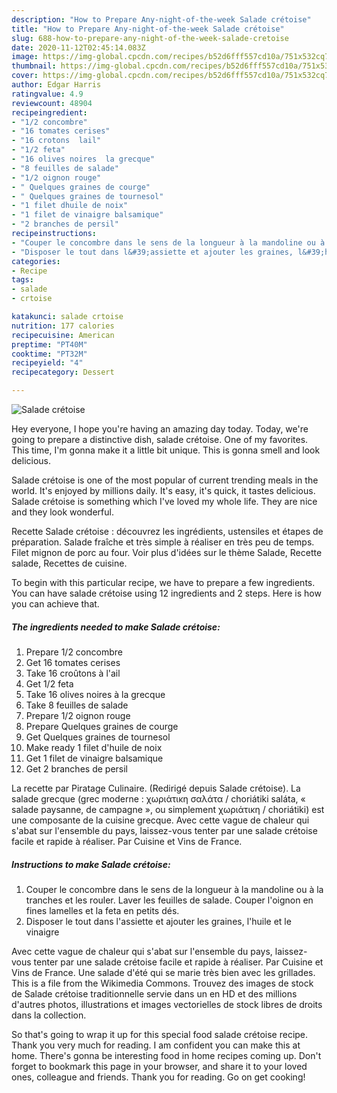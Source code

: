 ```yaml
---
description: "How to Prepare Any-night-of-the-week Salade crétoise"
title: "How to Prepare Any-night-of-the-week Salade crétoise"
slug: 688-how-to-prepare-any-night-of-the-week-salade-cretoise
date: 2020-11-12T02:45:14.083Z
image: https://img-global.cpcdn.com/recipes/b52d6fff557cd10a/751x532cq70/salade-cretoise-photo-principale-de-la-recette.jpg
thumbnail: https://img-global.cpcdn.com/recipes/b52d6fff557cd10a/751x532cq70/salade-cretoise-photo-principale-de-la-recette.jpg
cover: https://img-global.cpcdn.com/recipes/b52d6fff557cd10a/751x532cq70/salade-cretoise-photo-principale-de-la-recette.jpg
author: Edgar Harris
ratingvalue: 4.9
reviewcount: 48904
recipeingredient:
- "1/2 concombre"
- "16 tomates cerises"
- "16 crotons  lail"
- "1/2 feta"
- "16 olives noires  la grecque"
- "8 feuilles de salade"
- "1/2 oignon rouge"
- " Quelques graines de courge"
- " Quelques graines de tournesol"
- "1 filet dhuile de noix"
- "1 filet de vinaigre balsamique"
- "2 branches de persil"
recipeinstructions:
- "Couper le concombre dans le sens de la longueur à la mandoline ou à la tranches et les rouler. Laver les feuilles de salade. Couper l&#39;oignon en fines lamelles et la feta en petits dés."
- "Disposer le tout dans l&#39;assiette et ajouter les graines, l&#39;huile et le vinaigre"
categories:
- Recipe
tags:
- salade
- crtoise

katakunci: salade crtoise 
nutrition: 177 calories
recipecuisine: American
preptime: "PT40M"
cooktime: "PT32M"
recipeyield: "4"
recipecategory: Dessert

---
```



![Salade crétoise](https://img-global.cpcdn.com/recipes/b52d6fff557cd10a/751x532cq70/salade-cretoise-photo-principale-de-la-recette.jpg)

Hey everyone, I hope you're having an amazing day today. Today, we're going to prepare a distinctive dish, salade crétoise. One of my favorites. This time, I'm gonna make it a little bit unique. This is gonna smell and look delicious.

Salade crétoise is one of the most popular of current trending meals in the world. It's enjoyed by millions daily. It's easy, it's quick, it tastes delicious. Salade crétoise is something which I've loved my whole life. They are nice and they look wonderful.

Recette Salade crétoise : découvrez les ingrédients, ustensiles et étapes de préparation. Salade fraîche et très simple à réaliser en très peu de temps. Filet mignon de porc au four. Voir plus d&#39;idées sur le thème Salade, Recette salade, Recettes de cuisine.


To begin with this particular recipe, we have to prepare a few ingredients. You can have salade crétoise using 12 ingredients and 2 steps. Here is how you can achieve that.

<!--inarticleads1-->

##### The ingredients needed to make Salade crétoise:

1. Prepare 1/2 concombre
1. Get 16 tomates cerises
1. Take 16 croûtons à l&#39;ail
1. Get 1/2 feta
1. Take 16 olives noires à la grecque
1. Take 8 feuilles de salade
1. Prepare 1/2 oignon rouge
1. Prepare  Quelques graines de courge
1. Get  Quelques graines de tournesol
1. Make ready 1 filet d&#39;huile de noix
1. Get 1 filet de vinaigre balsamique
1. Get 2 branches de persil


La recette par Piratage Culinaire. (Redirigé depuis Salade crétoise). La salade grecque (grec moderne : χωριάτικη σαλάτα / choriátiki saláta, « salade paysanne, de campagne », ou simplement χωριάτικη / choriátiki) est une composante de la cuisine grecque. Avec cette vague de chaleur qui s&#39;abat sur l&#39;ensemble du pays, laissez-vous tenter par une salade crétoise facile et rapide à réaliser. Par Cuisine et Vins de France. 

<!--inarticleads2-->

##### Instructions to make Salade crétoise:

1. Couper le concombre dans le sens de la longueur à la mandoline ou à la tranches et les rouler. Laver les feuilles de salade. Couper l&#39;oignon en fines lamelles et la feta en petits dés.
1. Disposer le tout dans l&#39;assiette et ajouter les graines, l&#39;huile et le vinaigre


Avec cette vague de chaleur qui s&#39;abat sur l&#39;ensemble du pays, laissez-vous tenter par une salade crétoise facile et rapide à réaliser. Par Cuisine et Vins de France. Une salade d&#39;été qui se marie très bien avec les grillades. This is a file from the Wikimedia Commons. Trouvez des images de stock de Salade crétoise traditionnelle servie dans un en HD et des millions d&#39;autres photos, illustrations et images vectorielles de stock libres de droits dans la collection. 

So that's going to wrap it up for this special food salade crétoise recipe. Thank you very much for reading. I am confident you can make this at home. There's gonna be interesting food in home recipes coming up. Don't forget to bookmark this page in your browser, and share it to your loved ones, colleague and friends. Thank you for reading. Go on get cooking!
